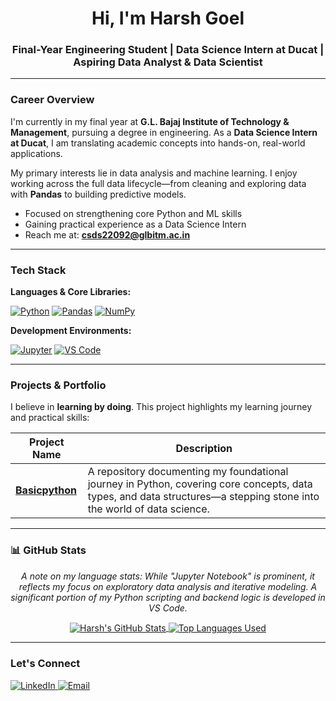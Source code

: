 <div align="center">
<h1>Hi, I'm Harsh Goel</h1>
<h3>Final-Year Engineering Student | Data Science Intern at Ducat | Aspiring Data Analyst & Data Scientist</h3>
</div>

---

### Career Overview

I'm currently in my final year at **G.L. Bajaj Institute of Technology & Management**, pursuing a degree in engineering. As a **Data Science Intern at Ducat**, I am translating academic concepts into hands-on, real-world applications.

My primary interests lie in data analysis and machine learning. I enjoy working across the full data lifecycle—from cleaning and exploring data with **Pandas** to building predictive models.

- Focused on strengthening core Python and ML skills  
- Gaining practical experience as a Data Science Intern  
- Reach me at: **csds22092@glbitm.ac.in**

---

### Tech Stack

**Languages & Core Libraries:**
<p>
    <a href="https://www.python.org" target="_blank"><img alt="Python" src="https://img.shields.io/badge/Python-3776AB?style=for-the-badge&logo=python&logoColor=white"></a>
    <a href="https://pandas.pydata.org/" target="_blank"><img alt="Pandas" src="https://img.shields.io/badge/Pandas-150458?style=for-the-badge&logo=pandas&logoColor=white"></a>
    <a href="https://numpy.org/" target="_blank"><img alt="NumPy" src="https://img.shields.io/badge/NumPy-013243?style=for-the-badge&logo=numpy&logoColor=white"></a>
</p>

**Development Environments:**
<p>
    <a href="https://jupyter.org/" target="_blank"><img alt="Jupyter" src="https://img.shields.io/badge/Jupyter-F37626?style=for-the-badge&logo=Jupyter&logoColor=white"></a>
    <a href="https://code.visualstudio.com/" target="_blank"><img alt="VS Code" src="https://img.shields.io/badge/VS%20Code-007ACC?style=for-the-badge&logo=visualstudiocode&logoColor=white"></a>
</p>

---

### Projects & Portfolio

I believe in **learning by doing**. This project highlights my learning journey and practical skills:

| Project Name                                                 | Description                                                                                                                                                             |
| ------------------------------------------------------------ | ----------------------------------------------------------------------------------------------------------------------------------------------------------------------- |
| [**Basicpython**](https://github.com/harshu0612/Basicpython) | A repository documenting my foundational journey in Python, covering core concepts, data types, and data structures—a stepping stone into the world of data science.   |

---

### 📊 GitHub Stats

<p align="center">
  <i>A note on my language stats: While "Jupyter Notebook" is prominent, it reflects my focus on exploratory data analysis and iterative modeling. A significant portion of my Python scripting and backend logic is developed in VS Code.</i>
</p>
<p align="center">
  <a href="https://github.com/HarshhGoel">
    <img align="center" src="https://github-readme-stats.vercel.app/api?username=HarshhGoel&show_icons=true&theme=transparent&hide_border=true&include_all_commits=true&count_private=true" alt="Harsh's GitHub Stats" />
  </a>
  <a href="https://github.com/HarshhGoel">
    <img align="center" src="https://github-readme-stats.vercel.app/api/top-langs/?username=HarshhGoel&layout=compact&theme=transparent&hide_border=true&langs_count=8" alt="Top Languages Used" />
  </a>
</p>

---

### Let's Connect

<p align="left">
  <a href="https://linkedin.com/in/harsh-goel" target="_blank">
    <img src="https://img.shields.io/badge/LinkedIn-0077B5?style=for-the-badge&logo=linkedin&logoColor=white" alt="LinkedIn" />
  </a>
  <a href="mailto:csds22092@glbitm.ac.in">
    <img src="https://img.shields.io/badge/Email-D14836?style=for-the-badge&logo=gmail&logoColor=white" alt="Email" />
  </a>
</p>
